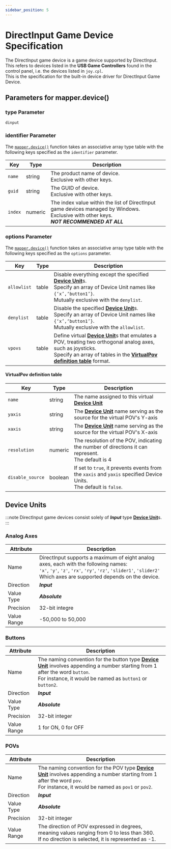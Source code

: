 ```yaml
---
sidebar_position: 5
---
```


# DirectInput Game Device Specification
The DirectInput game device is a game device supported by DirectInput.<br/>
This refers to devices listed in the **USB Game Controllers** found in the control panel, i.e. the devices listed in `joy.cpl`.<br/>
This is the specification for the built-in device driver for DirectInput Game Device.

## Parameters for mapper.device()

### type Parameter
`dinput`

### identifier Parameter
The [`mapper.device()`](/libs/mapper/mapper_device) function takes an associative array type table with the following keys specified as the `identifier` parameter.

|Key|Type|Description|
|---|----|-----------|
|`name`|string|The product name of device.<br/>Exclusive with other keys.
|`guid`|string|The GUID of device.<br/>Exclusive with other keys.
|`index`|numeric|The index value within the list of DirectInput game devices managed by Windows.<br/>Exclusive with other keys.<br/>***NOT RECOMMENDED AT ALL***

### options Parameter
The [`mapper.device()`](/libs/mapper/mapper_device) function takes an associative array type table with the following keys specified as the `options` parameter.

|Key|Type|Description|
|---|----|-----------|
|`allowlist`|table|Disable everything except the specified [**Device Unit**](/guide/device/#device-unit)s.<br/>Specify an array of Device Unit names like `{‘x’,‘button1’}`.<br/>Mutually exclusive with the `denylist`.
|`denylist`|table|Disable the specified [**Device Unit**](/guide/device/#device-unit)s.<br/>Specify an array of Device Unit names like `{‘x’,‘button1’}`.<br/>Mutually exclusive with the `allowlist`.
|`vpovs`|table|Define virtual [**Device Unit**](/guide/device/#device-unit)s that emulates a POV, treating two orthogonal analog axes, such as joysticks.<br/> Specify an array of tables in the [**VirtualPov definition table**](#virtualpov-definition-table) format.

#### VirtualPov definition table
|Key|Type|Description|
|---|----|-----------|
|`name`|string|The name assigned to this virtual [**Device Unit**](/guide/device/#device-unit)
|`yaxis`|string|The [**Device Unit**](/guide/device/#device-unit) name serving as the source for the virtual POV's Y-axis
|`xaxis`|string|The [**Device Unit**](/guide/device/#device-unit) name serving as the source for the virtual POV's X-axis
|`resolution`|numeric|The resolution of the POV, indicating the number of directions it can represent.<br/>The default is 4
|`disable_source`|boolean|If set to `true`, it prevents events from the `xaxis` and `yaxis` specified Device Units.<br/> The default is `false`.

## Device Units
:::note
DirectInput game devices consist solely of ***Input*** type [**Device Unit**](/guide/device/#device-unit)s.
:::

### Analog Axes
|Attribute|Description|
|--------|-----------|
|Name|DirectInput supports a maximum of eight analog axes, each with the following names:<br/>`'x'`, `'y'`, `'z'`, `'rx'`, `'ry'`, `'rz'`, `'slider1'`, `'slider2'`<br/>Which axes are supported depends on the device.
|Direction|***Input***
|Value Type|***Absolute***
|Precision|32-bit integre
|Value Range|-50,000 to 50,000

### Buttons
|Attribute|Description|
|--------|-----------|
|Name|The naming convention for the button type [**Device Unit**](/guide/device/#device-unit) involves appending a number starting from 1 after the word `button`.<br/>For instance, it would be named as `button1` or `button2`.
|Direction|***Input***
|Value Type|***Absolute***
|Precision|32-bit integer
|Value Range|1 for ON, 0 for OFF

### POVs
|Attribute|Description|
|--------|-----------|
|Name|The naming convention for the POV type [**Device Unit**](/guide/device/#device-unit) involves appending a number starting from 1 after the word `pov`.<br/>For instance, it would be named as `pov1` or `pov2`.
|Direction|***Input***
|Value Type|***Absolute***
|Precision|32-bit integer
|Value Range|The direction of POV expressed in degrees, meaning values ranging from 0 to less than 360.<br/>If no direction is selected, it is represented as -1.
